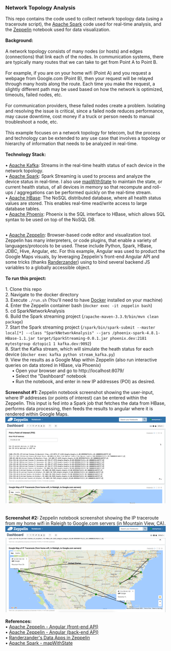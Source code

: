 <h3>Network Topology Analysis</h3>
This repo contains the code used to collect network topology data (using a traceroute script), the <a href="http://spark.apache.org/">Apache Spark</a> code used for real-time analysis, and the <a href="https://zeppelin.apache.org/">Zeppelin</a> notebook used for data visualization.
<br>
<br><b>Background:</b>
<br>
<br>A network topology consists of many nodes (or hosts) and edges (connections) that link each of the nodes. In communication systems, there are typically many routes that we can take to get from Point A to Point B. 
<br>
<br>For example, if you are on your home wifi (Point A) and you request a webpage from Google.com (Point B), then your request will be relayed through many hosts along the route. Each time you make the request, a slightly different path may be used based on how the network is optimized, timeouts, failed nodes, etc. 
<br>
<br>For communication providers, these failed nodes create a problem. Isolating and resolving the issue is critical, since a failed node reduces performance, may cause downtime, cost money if a truck or person needs to manual troubleshoot a node, etc.
<br>
<br>This example focuses on a network topology for telecom, but the process and technology can be extended to any use case that involves a topology or hierarchy of information that needs to be analyzed in real-time.
<br>
<br><b>Technology Stack:</b>
<br>
<br>&bull; <a href="https://kafka.apache.org/">Apache Kafka</a>: Streams in the real-time health status of each device in the network topology.
<br>&bull; <a href="http://spark.apache.org/">Apache Spark</a>: Spark Streaming is used to process and analyze the device status in real-time. I also use <a href="https://databricks.com/blog/2016/02/01/faster-stateful-stream-processing-in-apache-spark-streaming.html">mapWithState</a> to maintain the state, or current health status, of all devices in memory so that recompute and roll-ups / aggregations can be performed quickly on the real-time stream. 
<br>&bull; <a href="https://hbase.apache.org/">Apache HBase</a>: The NoSQL distributed database, where all health status values are stored. This enables real-time read/write access to large database tables. 
<br>&bull; <a href="https://phoenix.apache.org/">Apache Phoenix</a>: Phoenix is the SQL interface to HBase, which allows SQL syntax to be used on top of the NoSQL DB.

<br>&bull; <a href="https://zeppelin.apache.org/">Apache Zeppelin</a>: Browser-based code editor and visualization tool. Zeppelin has many interpreters, or code plugins, that enable a variety of languages/protocols to be used. These include Python, Spark, HBase, JDBC, Hive, Angular, etc. For this example, Angular was used to product the Google Maps visuals, by leveraging Zeppelin's front-end Angular API and some tricks (thanks <a href="http://randerzander.github.io/#?post=data-apps.md">Randerzander</a>) using to bind several backend JS variables to a globally accessible object.
<br>
<br><b>To run this project:</b>
<br>
<br>1. Clone this repo
<br>2. Navigate to the docker directory
<br>3. Execute ```./run.sh``` (You'll need to have <a href="https://www.docker.com/">Docker</a> installed on your machine)
<br>4. Enter the Zeppelin container bash (```docker exec -it zeppelin bash```)
<br>5. cd SparkNetworkAnalysis
<br>6. Build the Spark streaming project (```/apache-maven-3.3.9/bin/mvn clean package```)
<br>7. Start the Spark streaming project (```/spark/bin/spark-submit --master local[*] --class "SparkNetworkAnalysis" --jars /phoenix-spark-4.8.1-HBase-1.1.jar target/SparkStreaming-0.0.1.jar phoenix.dev:2181 mytestgroup dztopic1 1 kafka.dev:9092```)
<br>8. Start the Kafka stream, which will simulate the heath status for each device (```docker exec kafka python stream_kafka.py```)
<br>9. View the results as a Google Map within Zeppelin (also run interactive queries on data stored in HBase, via Phoenix)
<br>&ensp;&ensp;&ensp;&bull; Open your browser and go to http://localhost:8079/
<br>&ensp;&ensp;&ensp;&bull; Select the "Dashboard" notebook
<br>&ensp;&ensp;&ensp;&bull; Run the notebook, and enter in new IP addresses (POI) as desired.
<br>
<br><b>Screenshot #1: </b>Zeppelin notebook screenshot showing the user-input, where IP addresses (or points of interest) can be entered within the Zeppelin. This input is fed into a Spark job that fetches the data from HBase, performs data processing, then feeds the results to angular where it is rendered within Google Maps.
<br><img src="images/zeppelin_screenshot1.png" class="inline"/>
<br>
<br>
<br><b>Screenshot #2: </b>Zeppelin notebook screenshot showing the IP traceroute from my home wifi in Raleigh to Google.com servers (in Mountain View, CA). 
<br><img src="images/zeppelin_screenshot2.png" class="inline"/>
<br>
<br><b>References:</b>
<br>&bull; <a href="http://zeppelin.apache.org/docs/latest/displaysystem/front-end-angular.html">Apache Zeppelin - Angular (front-end API)</a>
<br>&bull; <a href="http://zeppelin.apache.org/docs/latest/displaysystem/back-end-angular.html">Apache Zeppelin - Angular (back-end API)</a>
<br>&bull; <a href="http://randerzander.github.io/#?post=data-apps.md">Randerzander's Data Apps in Zeppelin</a>
<br>&bull; <a href="https://databricks.com/blog/2016/02/01/faster-stateful-stream-processing-in-apache-spark-streaming.html">Apache Spark - mapWithState</a>
